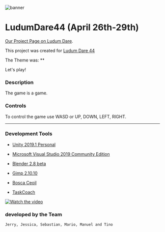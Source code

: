 ![banner](https://img.itch.zone/aW1nLzE2OTQ5ODYucG5n/original/ngaOB6.png "banner")

# LudumDare44 (April 26th-29th)
[Our Project Page on Ludum Dare](https://ldjam.com/events/ludum-dare/44/$144222). 


This project was created for [Ludum Dare 44](https://ldjam.com/events/ludum-dare/44/)

The Theme was: ** 

Let's play!	

### Description
The game is a game.

### Controls
To control the game use WASD or UP, DOWN, LEFT, RIGHT.

---

### Development Tools
* [Unity 2019.1 Personal](https://store.unity.com/de/download)

* [Microsoft Visual Studio 2019 Community Edition](https://visualstudio.microsoft.com/de/vs/community/)

* [Blender 2.8 beta](https://builder.blender.org/download/)

* [Gimp 2.10.10](https://www.gimp.org/downloads/)

* [Bosca Ceoil](https://boscaceoil.net/downloads.html)

* [TaskCoach](https://www.taskcoach.org/)

[![Watch the video](https://s16.directupload.net/images/190427/uolhgubc.png)](https://youtu.be/2BR6vW6Owis)

### developed by the Team
```
Jerry, Jessica, Sebastian, Mario, Manuel and Tino
```
